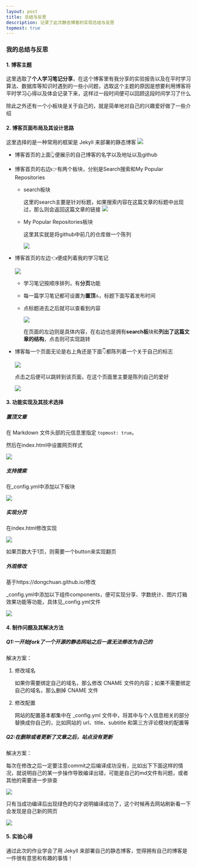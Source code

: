 ```yaml
---
layout: post
title: 总结与反思
description: 记录了此次静态博客的实现总结与反思
topmost: true
---
```

### 我的总结与反思

#### 1. 博客主题

这里选取了**个人学习笔记分享**，在这个博客里有我分享的实验报告以及在平时学习算法、数据库等知识时遇到的一些小问题，选取这个主题的原因是想要利用博客将平时学习心得以及体会记录下来，这样过一段时间便可以回顾这段时间学习了什么

除此之外还有一个小板块是关于自己的，就是简单地对自己的兴趣爱好做了一些介绍

#### 2. 博客页面布局及其设计思路

这里选择的是一种常用的框架是 Jekyll 来部署的静态博客
![](/images/blog/1.png)
- 博客首页的上面👆便展示的自己博客的名字以及地址以及github

- 博客首页的右边👉有两个板块，分别是Search搜索和My Popular Repositories

  - search板块

    这里的search主要是针对标题，如果搜索内容在这篇文章的标题中出现过，那么则会返回这篇文章的链接
   ![](/images/blog/2.png)
   
  - My Popular Repositories板块

    这里其实就是将github中前几的仓库做一个陈列

    ![](/images/blog/3.png)
    
- 博客首页的左边👈便成列着我的学习笔记

  ![](/images/blog/4.png)
  
  - 学习笔记按顺序排列，有**分页**功能

  - 每一篇学习笔记都可设置为**置顶**🔝，标题下面写着发布时间

  - 点标题进去之后就可以查看到内容

    ![](/images/blog/5.png)

    在页面的左边则是具体内容，在右边也是拥有**search板**块和**列出了这篇文章的结构**，点击则可实现跳转

- 博客每一个页面无论是右上角还是下面👇都陈列着一个关于自己的标志

  ![](/images/blog/6.png)
  
  点击之后便可以跳转到该页面，在这个页面里主要是陈列自己的爱好

  ![](/images/blog/7.png)

#### 3. 功能实现及其技术选择

##### 置顶文章

在 Markdown 文件头部的元信息里指定 `topmost: true`。

然后在index.html中设置网页样式

![](/images/blog/8.png)

##### 支持搜索

在_config.yml中添加以下板块

![](/images/blog/9.png)

##### 实现分页

在index.html修改实现

![](/images/blog/10.png)

如果页数大于1页，则需要一个button来实现翻页

##### 外观修改

基于https://dongchuan.github.io/修改

_config.yml中添加以下组件components，便可实现分享、字数统计、图片灯箱效果功能等功能，具体见_config.yml文件

![](/images/blog/11.png)

#### 4. 制作问题及其解决方法

##### Q1:一开始fork了一个开源的静态网站之后一直无法修改为自己的

解决方案：

1. 修改域名

   如果你需要绑定自己的域名，那么修改 CNAME 文件的内容；如果不需要绑定自己的域名，那么删掉 CNAME 文件

2. 修改配置

   网站的配置基本都集中在 _config.yml 文件中，将其中与个人信息相关的部分替换成你自己的，比如网站的 url、title、subtitle 和第三方评论模块的配置等

##### Q2:在删除或者更新了文章之后，站点没有更新

解决方案：

每次在修改之后一定要注意commit之后编译成功没有，比如出下下面这样的情况，就说明自己的某一步操作导致编译出错，可能是自己的md文件有问题，或者其他的需要进一步排查

![](/images/blog/12.png)

只有当成功编译后出现绿色的勾才说明编译成功了，这个时候再去网站刷新看一下会发现是自己新的网页

![](/images/blog/13.png)



#### 5. 实验心得

通过此次的作业学会了用 Jekyll 来部署自己的静态博客，觉得拥有自己的博客是一件很有意思和有趣的事情！
